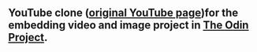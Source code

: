 ## YouTube clone ([original YouTube page](https://www.youtube.com/watch?v=V74l_zS1x8E))for the embedding video and image project in [The Odin Project](http://www.theodinproject.com/html5-and-css3/embedding-images-and-video?ref=lnav). 